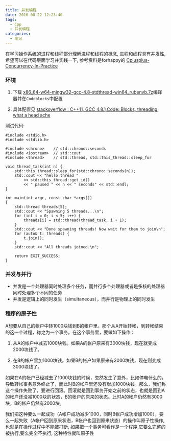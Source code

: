 ```yaml
---
title: 并发编程
date: 2016-08-22 12:23:40
tags:
  - Cpp
  - 并发编程
categories:
  - 笔记
---
```


在学习操作系统的进程和线程部分理解进程和线程的概念, 进程和线程具有并发性, 希望可以在代码层面学习并实践一下, 参考资料是forhappy的 [Cplusplus-Concurrency-In-Practice](https://github.com/forhappy/Cplusplus-Concurrency-In-Practice/blob/master/README.md)

<!--more-->
### 环境

1. 下载 [x86_64-w64-mingw32-gcc-4.8-stdthread-win64_rubenvb.7z](http://sourceforge.net/projects/mingw-w64/files/Toolchains%20targetting%20Win64/Personal%20Builds/rubenvb/gcc-4.8-experimental-stdthread/)编译器并在`Codeblocks`中配置

2. 具体配置见 [stackoverflow : C++11, GCC 4.8.1,Code::Blocks, threading, what a head ache](http://stackoverflow.com/questions/18951454/c11-gcc-4-8-1-codeblocks-threading-what-a-head-ache)

测试代码:

```
#include <stdio.h>
#include <stdlib.h>

#include <chrono>    // std::chrono::seconds
#include <iostream>  // std::cout
#include <thread>    // std::thread, std::this_thread::sleep_for

void thread_task(int n) {
    std::this_thread::sleep_for(std::chrono::seconds(n));
    std::cout << "hello thread "
        << std::this_thread::get_id()
        << " paused " << n << " seconds" << std::endl;
}

int main(int argc, const char *argv[])
{
    std::thread threads[5];
    std::cout << "Spawning 5 threads...\n";
    for (int i = 0; i < 5; i++) {
        threads[i] = std::thread(thread_task, i + 1);
    }
    std::cout << "Done spawning threads! Now wait for them to join\n";
    for (auto& t: threads) {
        t.join();
    }
    std::cout << "All threads joined.\n";

    return EXIT_SUCCESS;
}
```

### **并发与并行**

- 并发是一个处理器同时处理多个任务，而并行多个处理器或者是多核的处理器同时处理多个不同的任务
- 并发是逻辑上的同时发生（simultaneous），而并行是物理上的同时发生

### **程序的原子性**

A想要从自己的帐户中转1000块钱到B的帐户里。那个从A开始转帐，到转帐结束的这一个过程，称之为一个事务。在这个事务里，要做如下操作：

1. 从A的帐户中减去1000块钱。如果A的帐户原来有3000块钱，现在就变成2000块钱了。

2. 在B的帐户里加1000块钱。如果B的帐户如果原来有2000块钱，现在则变成3000块钱了。

如果在A的帐户已经减去了1000块钱的时候，忽然发生了意外，比如停电什么的，导致转帐事务意外终止了，而此时B的帐户里还没有增加1000块钱。那么，我们称这个操作失败了，要进行回滚。回滚就是回到事务开始之前的状态，也就是回到A的帐户还没减1000块的状态，B的帐户的原来的状态。此时A的帐户仍然有3000块，B的帐户仍然有2000块。

我们把这种要么一起成功（A帐户成功减少1000，同时B帐户成功增加1000），要么一起失败（A帐户回到原来状态，B帐户也回到原来状态）的操作叫原子性操作, 也就是在操作过程中不能被打断, 如果把一个事务可看作是一个程序,它要么完整的被执行,要么完全不执行, 这种特性就叫原子性